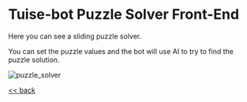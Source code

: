 # Tuise-bot Puzzle Solver Front-End

Here you can see a sliding puzzle solver.

You can set the puzzle values and the bot will use AI to try to find the puzzle solution.

![puzzle_solver](http://i.imgur.com/IhnhpbN.png)

[<< back](../../../)
